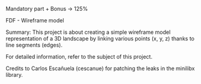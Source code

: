 Mandatory part + Bonus -> 125%

FDF - Wireframe model

Summary:
This project is about creating a simple wireframe model representation 
of a 3D landscape by linking various points (x, y, z) thanks to line 
segments (edges).

For detailed information, refer to the subject of this project.

Credits to Carlos Escañuela (cescanue) for patching the leaks in the minilibx library.

